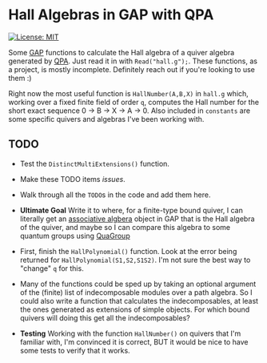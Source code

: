 # Hall Algebras in GAP with QPA

[![License: MIT](https://img.shields.io/badge/License-MIT-yellow.svg)](https://opensource.org/licenses/MIT)

Some [GAP](https://github.com/gap-system/gap) functions to calculate the Hall algebra 
of a quiver algebra generated by [QPA](https://github.com/gap-packages/qpa).
Just read it in with `Read("hall.g");`.
These functions, as a project, is mostly incomplete.
Definitely reach out if you're looking to use them :)

Right now the most useful function is `HallNumber(A,B,X)` in `hall.g` which, 
working over a fixed finite field of order `q`,
computes the Hall number for the short exact sequence 0 → B → X → A → 0.
Also included in `constants` are some specific quivers and algebras
I've been working with.


## TODO

  - Test the `DistinctMultiExtensions()` function.

  - Make these TODO items *issues*.
  
  - Walk through all the `TODO`s in the code and add them here.

  - **Ultimate Goal** Write it to where, for a finite-type bound quiver,
  I can literally get an 
  [associative algbera](https://www.gap-system.org/Manuals/doc/ref/chap62.html#X7CC58DFD816E6B65) 
  object in GAP that is the Hall algebra of the quiver, 
  and maybe so I can compare this algebra to some quantum groups using
  [QuaGroup](https://github.com/gap-packages/quagroup)

  - First, finish the `HallPolynomial()` function.
  Look at the error being returned for `HallPolynomial(S1,S2,S1S2)`.
  I'm not sure the best way to "change" `q` for this.

  - Many of the functions could be sped up by taking an optional argument
  of the (finite) list of indecomposable modules over a path algebra.
  So I could also write a function that calculates the indecomposables,
  at least the ones generated as extensions of simple objects.
  For which bound quivers will doing this get all the indecomposables?

  - **Testing** Working with the function `HallNumber()` on quivers that I'm familiar with, 
  I'm convinced it is correct, BUT it would be nice to have some tests to verify that it works.
    
